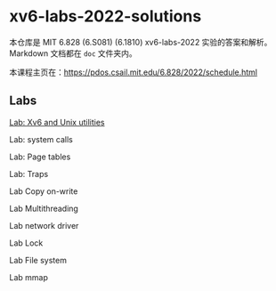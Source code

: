 # xv6-labs-2022-solutions

本仓库是 MIT 6.828 (6.S081) (6.1810) xv6-labs-2022 实验的答案和解析。Markdown 文档都在 `doc` 文件夹内。

本课程主页在：https://pdos.csail.mit.edu/6.828/2022/schedule.html

##  Labs

[Lab: Xv6 and Unix utilities](https://github.com/flyto2035/xv6-labs-2022/blob/main/doc/utils.md)

Lab: system calls

Lab: Page tables

Lab: Traps

Lab Copy on-write

Lab Multithreading

Lab network driver

Lab Lock

Lab File system

Lab mmap
